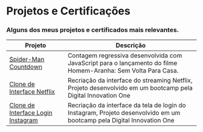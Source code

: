 # Projetos e Certificações
### Alguns dos meus projetos e certificados mais relevantes.
| Projeto |  Descrição  |
| ------------------- | ------------------- |
|  <a href="https://arthydev.github.io/Spider-Man-Countdown/" target="_blank">Spider-Man Countdown<a> |  Contagem regressiva desenvolvida com JavaScript para o lançamento do filme Homem-Aranha: Sem Volta Para Casa. |
|  <a href="https://arthydev.github.io/DIO-Netflix-Clone/" target="_blank">Clone de Interface Netflix<a>|  Recriação da interface do streaming Netflix, Projeto desenvolvido em um bootcamp pela Digital Innovation One |
|  <a href="https://github.com/arthydev/Dio-Clone-Instagram-Flame" target="_blank">Clone de Interface Login Instagram<a>|  Recriação da interface da tela de login do Instagram, Projeto desenvolvido em um bootcamp pela Digital Innovation One |

